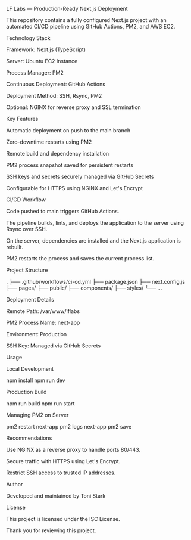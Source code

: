 LF Labs — Production-Ready Next.js Deployment

This repository contains a fully configured Next.js project with an automated CI/CD pipeline using GitHub Actions, PM2, and AWS EC2.

Technology Stack

Framework: Next.js (TypeScript)

Server: Ubuntu EC2 Instance

Process Manager: PM2

Continuous Deployment: GitHub Actions

Deployment Method: SSH, Rsync, PM2

Optional: NGINX for reverse proxy and SSL termination

Key Features

Automatic deployment on push to the main branch

Zero-downtime restarts using PM2

Remote build and dependency installation

PM2 process snapshot saved for persistent restarts

SSH keys and secrets securely managed via GitHub Secrets

Configurable for HTTPS using NGINX and Let's Encrypt

CI/CD Workflow

Code pushed to main triggers GitHub Actions.

The pipeline builds, lints, and deploys the application to the server using Rsync over SSH.

On the server, dependencies are installed and the Next.js application is rebuilt.

PM2 restarts the process and saves the current process list.

Project Structure

.
├── .github/workflows/ci-cd.yml
├── package.json
├── next.config.js
├── pages/
├── public/
├── components/
├── styles/
└── ...

Deployment Details

Remote Path: /var/www/lflabs

PM2 Process Name: next-app

Environment: Production

SSH Key: Managed via GitHub Secrets

Usage

Local Development

npm install
npm run dev

Production Build

npm run build
npm run start

Managing PM2 on Server

pm2 restart next-app
pm2 logs next-app
pm2 save

Recommendations

Use NGINX as a reverse proxy to handle ports 80/443.

Secure traffic with HTTPS using Let's Encrypt.

Restrict SSH access to trusted IP addresses.

Author

Developed and maintained by Toni Stark

License

This project is licensed under the ISC License.

Thank you for reviewing this project.
